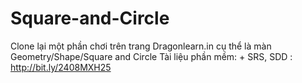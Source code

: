 # Square-and-Circle
Clone lại một phần chơi trên trang Dragonlearn.in cụ thể là màn Geometry/Shape/Square and Circle
Tài liệu phần mềm: + SRS, SDD : http://bit.ly/2408MXH25
